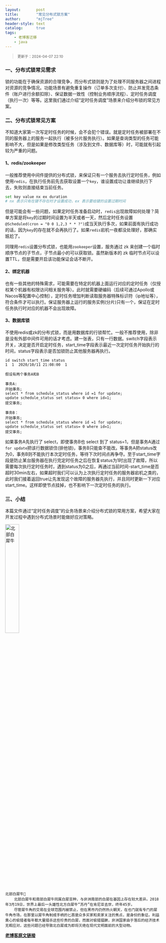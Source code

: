 ```yaml
---
layout:       post
title:        "常见分布式锁方案"
author:       "mjTree"
header-style: text
catalog:      true
tags:
    - 老博客迁移
    - java
---
```


><small>更新于：2024-04-07 22:10</small>


### 一、分布式锁常见需求
锁的功能在于确保资源的合理竞争，而分布式锁则是为了处理不同服务器之间进程对资源的竞争情况。功能场景有避免重复操作（订单多次支付）、防止并发竞态条件（账户进行余额扣除）、保证数据一致性（控制业务顺序流程）、定时任务调度（执行一次）等等。这里我们通过介绍“定时任务调度”场景来介绍分布锁的常见方案。  


### 二、分布式锁常见方案
不知道大家第一次写定时任务的时候，会不会犯个错误。就是定时任务被部署在不同的服务器上的服务一起执行（被多分片服务执行）。如果是查询类型的任务可能影响不大，但是如果是修改类型任务（涉及到文件、数据库等）时，可能就有引起较为严重的问题。  


#### 1、redis/zookeeper
一般推荐使用中间件提供的分布式锁，来保证只有一个服务去执行定时任务，例如使用`redis`，在执行任务前先去获取设置一个`key`，谁设置成功让谁继续执行下去，失败则直接结束当前任务。  

```bash
set key value nx ex duration   
# nx 表示只有在键不存在时才设置成功，ex 表示要给键的设置过期时间
```

但是可能会有一些问题，如果定时任务准备启动时，`redis`出现故障如何处理？简单方案是将`key`的过期时间设置为半天或者一天，然后定时任务设置`@Scheduled(cron = "0 0 1,2,3 * * ?")`成当天执行多次，如果前面有执行成功的话，因为`key`的存在就不会再执行了。如果`redis`宕机一夜都没处理好，那确实尴尬了。  

同理用`redis`设置分布式锁，也能用`zookeeper`设置，服务通过 zk 来创建一个临时顺序节点的子节点，子节点最小的可以获取锁。虽然新版本的 zk 临时节点可以设置TTL，但是需要开启该功能保证会话不断开。  


#### 2、绑定机器
也有一些其他的特殊需求，可能需要在特定的机器上面运行对应的定时任务（仅授权某个机器有权限访问相关服务等）。此时就需要硬编码（后续可通过Apollo或Nacos等配置中心控制），定时任务增加判断读取服务器特殊标识符（ip地址等），符合条件才可以执行。保证服务器上运行的服务实例(分片)只有一个，保证在定时任务执行时对应的机器不会出现故障。  


#### 3、数据库锁
不使用redis或zk的分布式锁，而是用数据库的行锁帮忙。一般不推荐使用，除非是没有外部中间件可用的话才考虑。建一张表，只有一行数据。switch字段表示开关，决定是否开启定时任务，start_time字段表示最近一次定时任务开始执行的时间，status字段表示是否加锁防止其他服务器再执行。  

```text
id switch start_time status
1  1  2020/10/11 21:08:00  1
```


```text
假设有两个事务A和B

事务A:
开始事务;
select * from schedule_status where id =1 for update;
update schedule_status set status= 0 where id=1;
提交事务;

事务B：
开始事务;
select * from schedule_status where id =1 for update;
update schedule_status set status= 0 where id=1;
提交事务;
```

如果事务A先执行了 select，即使事务B也 select 到了 status=1，但是事务A通过`for update`把该行数据锁住(排他锁)，事务B只能查不能改。等事务A把status改为0，事务B则不能执行本次定时任务，等待下次时间点再争夺。至于‍start_time字段是防止某台服务器在执行完定时任务之后在恢复status为1时出现了故障，所以需要每次执行定时任务时，遇到status为0之后，再通过当前时间-start_time是否超时30min左右，如果超时我们可以认为上次执行定时任务的服务器宕机之类的，此时我们接着返回true让先发现这个故障的服务器先执行，并且同时更新一下对应start_time。这样即使节点挂掉，也不影响下一次定时任务的执行。  


### 三、小结
本篇文件通过“定时任务调度”的业务场景来介绍分布式锁的常用方案，希望大家在开发过程中遇到分布式场景时能做好应对策略。  


<img src="https://img-blog.csdnimg.cn/img_convert/8c9b4a6eeede343cc80a6a19cd22bd6e.png" alt="北部白犀牛" width="30%" height="30%">  

```text
北部白犀牛🦏
    北部白犀牛和南部白犀牛同属白犀亚种，与非洲南部的白犀在基因上存在较大差异。2018年3月19日，世界上最后一头雄性北方白犀牛“苏丹”在肯尼亚去世，终年45岁。
    尽管犀牛角的交易在全球范围内被禁止，但在黑市内仍然热火朝天，在也门就有专门的犀牛角市场，在那里以犀牛角制成手柄的匕首是众多买家和卖家关注的焦点，是身份的象征。利益熏心的偷猎者每年都大量猎杀这些珍贵的白犀，而面对偷猎猖獗，非洲国家由于落后的经济技术无暇应对，这些问题已经导致北白犀成为即将灭绝在现代文明面前的大型动物。
```


[**老博客原文链接**](https://blog.csdn.net/m0_37713821/article/details/109019818)
